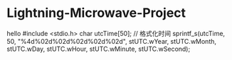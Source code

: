 # Lightning-Microwave-Project
hello
			#include <stdio.h>
			char utcTime[50];
			// 格式化时间
			sprintf_s(utcTime, 50, "%4d%02d%02d%02d%02d%02d", stUTC.wYear, stUTC.wMonth, stUTC.wDay, stUTC.wHour, stUTC.wMinute, stUTC.wSecond);
